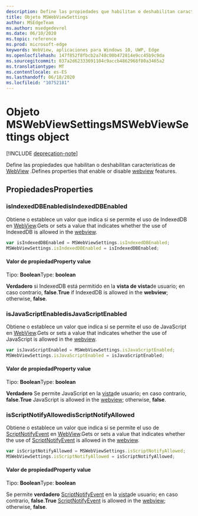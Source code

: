 ```yaml
---
description: Define las propiedades que habilitan o deshabilitan características de WebView
title: Objeto MSWebViewSettings
author: MSEdgeTeam
ms.author: msedgedevrel
ms.date: 06/10/2020
ms.topic: reference
ms.prod: microsoft-edge
keywords: WebView, aplicaciones para Windows 10, UWP, Edge
ms.openlocfilehash: 147f852f8fbcb2a748c00b472814e9cc45b9c9da
ms.sourcegitcommit: 037a2d62333691104c9accb4862968f80a3465a2
ms.translationtype: MT
ms.contentlocale: es-ES
ms.lasthandoff: 06/18/2020
ms.locfileid: "10752181"
---
```

# <span data-ttu-id="d12a7-104">Objeto MSWebViewSettings</span><span class="sxs-lookup"><span data-stu-id="d12a7-104">MSWebViewSettings object</span></span>  

[!INCLUDE [deprecation-note](../includes/deprecation-note.md)]  

<span data-ttu-id="d12a7-105">Define las propiedades que habilitan o deshabilitan características de [WebView](../webview.md) .</span><span class="sxs-lookup"><span data-stu-id="d12a7-105">Defines properties that enable or disable [webview](../webview.md) features.</span></span>  

## <span data-ttu-id="d12a7-106">Propiedades</span><span class="sxs-lookup"><span data-stu-id="d12a7-106">Properties</span></span>  

### <span data-ttu-id="d12a7-107">isIndexedDBEnabled</span><span class="sxs-lookup"><span data-stu-id="d12a7-107">isIndexedDBEnabled</span></span>  

<span data-ttu-id="d12a7-108">Obtiene o establece un valor que indica si se permite el uso de IndexedDB en [WebView](../webview.md).</span><span class="sxs-lookup"><span data-stu-id="d12a7-108">Gets or sets a value that indicates whether the use of IndexedDB is allowed in the [webview](../webview.md).</span></span>  

```javascript
var isIndexedDBEnabled = MSWebViewSettings.isIndexedDBEnabled;
MSWebViewSettings.isIndexedDBEnabled = isIndexedDBEnabled;
```  

#### <span data-ttu-id="d12a7-109">Valor de propiedad</span><span class="sxs-lookup"><span data-stu-id="d12a7-109">Property value</span></span>  

<span data-ttu-id="d12a7-110">Tipo: **Boolean**</span><span class="sxs-lookup"><span data-stu-id="d12a7-110">Type: **boolean**</span></span>  

<span data-ttu-id="d12a7-111">**Verdadero** si IndexedDB está permitido en la **vista de vista**de usuario; en caso contrario, **false**.</span><span class="sxs-lookup"><span data-stu-id="d12a7-111">**True** if IndexedDB is allowed in the **webview**; otherwise, **false**.</span></span>  

### <span data-ttu-id="d12a7-112">isJavaScriptEnabled</span><span class="sxs-lookup"><span data-stu-id="d12a7-112">isJavaScriptEnabled</span></span>  

<span data-ttu-id="d12a7-113">Obtiene o establece un valor que indica si se permite el uso de JavaScript en [WebView](../webview.md).</span><span class="sxs-lookup"><span data-stu-id="d12a7-113">Gets or sets a value that indicates whether the use of JavaScript is allowed in the [webview](../webview.md).</span></span>  

```javascript
var isJavaScriptEnabled = MSWebViewSettings.isJavaScriptEnabled;
MSWebViewSettings.isJavaScriptEnabled = isJavaScriptEnabled;
```  

#### <span data-ttu-id="d12a7-114">Valor de propiedad</span><span class="sxs-lookup"><span data-stu-id="d12a7-114">Property value</span></span>  

<span data-ttu-id="d12a7-115">Tipo: **Boolean**</span><span class="sxs-lookup"><span data-stu-id="d12a7-115">Type: **boolean**</span></span>  

<span data-ttu-id="d12a7-116">**Verdadero** Se permite JavaScript en la [vista](../webview.md)de usuario; en caso contrario, **false**.</span><span class="sxs-lookup"><span data-stu-id="d12a7-116">**True** JavaScript is allowed in the [webview](../webview.md); otherwise, **false**.</span></span>  

### <span data-ttu-id="d12a7-117">isScriptNotifyAllowed</span><span class="sxs-lookup"><span data-stu-id="d12a7-117">isScriptNotifyAllowed</span></span>  

<span data-ttu-id="d12a7-118">Obtiene o establece un valor que indica si se permite el uso de [ScriptNotifyEvent](ScriptNotifyEvent.md) en [WebView](../webview.md).</span><span class="sxs-lookup"><span data-stu-id="d12a7-118">Gets or sets a value that indicates whether the use of [ScriptNotifyEvent](ScriptNotifyEvent.md) is allowed in the [webview](../webview.md).</span></span>  

```javascript
var isScriptNotifyAllowed = MSWebViewSettings.isScriptNotifyAllowed;
MSWebViewSettings.isScriptNotifyAllowed = isScriptNotifyAllowed;
```  

#### <span data-ttu-id="d12a7-119">Valor de propiedad</span><span class="sxs-lookup"><span data-stu-id="d12a7-119">Property value</span></span>  

<span data-ttu-id="d12a7-120">Tipo: **Boolean**</span><span class="sxs-lookup"><span data-stu-id="d12a7-120">Type: **boolean**</span></span>  

<span data-ttu-id="d12a7-121">Se permite **verdadero** [ScriptNotifyEvent](ScriptNotifyEvent.md) en la [vista](../webview.md)de usuario; en caso contrario, **false**.</span><span class="sxs-lookup"><span data-stu-id="d12a7-121">**True** [ScriptNotifyEvent](ScriptNotifyEvent.md) is allowed in the [webview](../webview.md); otherwise, **false**.</span></span>  
